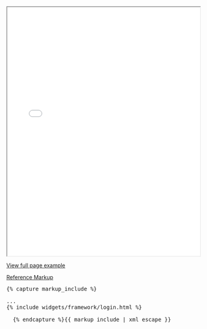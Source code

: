 <div class="example-pf">
  <iframe src="{{ site.baseurl }}pattern-library/application-framework/login-page/login.html"
          width="100%" height="650px;" scrolling="no" seamless></iframe>
</div>
<p>
  <a href="https://rawgit.com/patternfly/patternfly/master-dist/dist/tests/login.html" target="_blank">View full page example</a>
</p>
<p class="reference-markup">
  <a class="collapse-toggle" data-toggle="collapse" aria-expanded="true" aria-controls="login-layout-markup" href="#login-layout-markup">Reference Markup</a>
</p>
<div class="collapse in" id="login-layout-markup">
  <pre class="prettyprint">{% capture markup_include %}
<html class="login-pf">
...
{% include widgets/framework/login.html %}
</html>
  {% endcapture %}{{ markup_include | xml_escape }}</pre>
</div>

